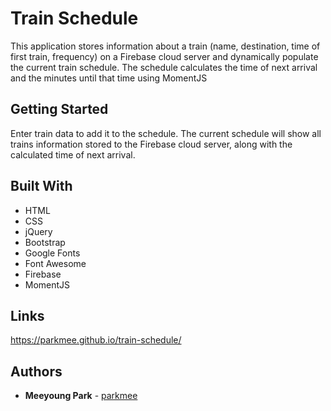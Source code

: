 # Train Schedule
This application stores information about a train (name, destination, time of first train, frequency) on a Firebase cloud server and dynamically populate the current train schedule. The schedule calculates the time of next arrival and the minutes until that time using MomentJS

## Getting Started

Enter train data to add it to the schedule. The current schedule will show all trains information stored to the Firebase cloud server, along with the calculated time of next arrival.

## Built With

* HTML
* CSS
* jQuery
* Bootstrap
* Google Fonts
* Font Awesome
* Firebase
* MomentJS

## Links

https://parkmee.github.io/train-schedule/

## Authors

* **Meeyoung Park** - [parkmee](https://github.com/parkmee)